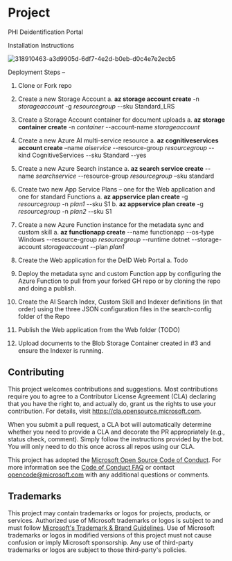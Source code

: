 # Project

PHI Deidentification Portal

Installation Instructions

![318910463-a3d9905d-6df7-4e2d-b0eb-d0c4e7e2ecb5](https://github.com/microsoft/PHIDeIDPortal/assets/112185610/1f74e6b9-0f94-40db-9fa8-aadd04433d24)
 
Deployment Steps –
1.	Clone or Fork repo
2.	Create a new Storage Account
  a.	**az storage account create** -n _storageaccount_ -g _resourcegroup_ --sku Standard_LRS
  
3.	Create a Storage Account container for document uploads
  a.	**az storage container create** -n _container_ --account-name _storageaccount_
  
4.	Create a new Azure AI multi-service resource
  a.	**az cognitiveservices account create** –name _aiservice_ --resource-group _resourcegroup_ --kind CognitiveServices --sku Standard --yes
  
5.	Create a new Azure Search instance
  a.	**az search service create** --name _searchservice_ --resource-group _resourcegroup_ –sku standard
  
6.	Create two new App Service Plans – one for the Web application and one for standard Functions
  a.	**az appservice plan create** -g _resourcegroup_ -n _plan1_ --sku S1
  b.	**az appservice plan create** -g _resourcegroup_ -n _plan2_ --sku S1
  
7.	Create a new Azure Function instance for the metadata sync and custom skill
  a.	**az functionapp create** --name functionapp --os-type Windows --resource-group _resourcegroup_ --runtime dotnet --storage-account _storageaccount_ --plan _plan1_
  
8.	Create the Web application for the DeID Web Portal
  a.	Todo
  
9.	Deploy the metadata sync and custom Function app by configuring the Azure Function to pull from your forked GH repo or by cloning the repo and doing a publish.
10.	Create the AI Search Index, Custom Skill and Indexer definitions (in that order) using the three JSON configuration files in the search-config folder of the Repo
11.	Publish the Web application from the Web folder (TODO)
12.	Upload documents to the Blob Storage Container created in #3 and ensure the Indexer is running.

## Contributing

This project welcomes contributions and suggestions.  Most contributions require you to agree to a
Contributor License Agreement (CLA) declaring that you have the right to, and actually do, grant us
the rights to use your contribution. For details, visit https://cla.opensource.microsoft.com.

When you submit a pull request, a CLA bot will automatically determine whether you need to provide
a CLA and decorate the PR appropriately (e.g., status check, comment). Simply follow the instructions
provided by the bot. You will only need to do this once across all repos using our CLA.

This project has adopted the [Microsoft Open Source Code of Conduct](https://opensource.microsoft.com/codeofconduct/).
For more information see the [Code of Conduct FAQ](https://opensource.microsoft.com/codeofconduct/faq/) or
contact [opencode@microsoft.com](mailto:opencode@microsoft.com) with any additional questions or comments.

## Trademarks

This project may contain trademarks or logos for projects, products, or services. Authorized use of Microsoft 
trademarks or logos is subject to and must follow 
[Microsoft's Trademark & Brand Guidelines](https://www.microsoft.com/en-us/legal/intellectualproperty/trademarks/usage/general).
Use of Microsoft trademarks or logos in modified versions of this project must not cause confusion or imply Microsoft sponsorship.
Any use of third-party trademarks or logos are subject to those third-party's policies.
